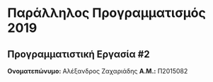 # Παράλληλος Προγραμματισμός 2019
## Προγραμματιστική Εργασία #2

**Ονοματεπώνυμο:** Αλέξανδρος Ζαχαριάδης
**Α.Μ.:** Π2015082


